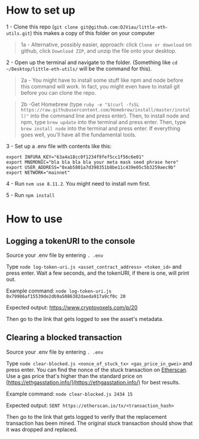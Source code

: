 
# How to set up

1 - Clone this repo (`git clone git@github.com:DJViau/little-eth-utils.git`) this makes a copy of this folder on your computer

>1a - Alternative, possibly easier, approach: click `Clone or download` on github, click `Download ZIP`, and unzip the file onto your desktop.

2 - Open up the terminal and navigate to the folder. (Something like `cd ~/Desktop/little-eth-utils/` will be the command for this).

>2a - You might have to install some stuff like npm and node before this command will work.  In fact, you might even have to install git before you can clone the repo.

>2b -Get Homebrew (type `ruby -e "$(curl -fsSL https://raw.githubusercontent.com/Homebrew/install/master/install)"` into the command line and press enter). Then, to install node and npm, type `brew update` into the terminal and press enter.  Then, type `brew install node` into the terminal and press enter.  If everything goes well, you'll have all the fundamental tools.

3 - Set up a .env file with contents like this:

```
export INFURA_KEY="63a4a18cc0f1234f9fef5cc1f56c6e01"
export MNEMONIC="bla bla bla bla your meta mask seed phrase here"
export USER_ADDRESS="0xab5801a7d398351b8be11c439e05c5b3259aec9b"
export NETWORK="mainnet"
```

4 - Run `nvm use 8.11.2`.  You might need to install nvm first.

5 - Run `npm install`



# How to use

## Logging a tokenURI to the console

Source your .env file by entering `. .env`

Type `node log-token-uri.js <asset_contract_address> <token_id>` and press enter.  Wait a few seconds, and the tokenURI, if there is one, will print out.

Example command: `node log-token-uri.js 0x79986af15539de2db9a5086382daeda917a9cf0c 20`

Expected output: https://www.cryptovoxels.com/p/20 

Then go to the link that gets logged to see the asset's metadata.


## Clearing a blocked transaction

Source your .env file by entering `. .env`

Type `node clear-blocked.js <nonce_of_stuck_tx> <gas_price_in_gwei>` and press enter.  You can find the nonce of the stuck transaction on [Etherscan](https://etherscan.io/).  Use a gas price that's higher than the standard price on [https://ethgasstation.info/](https://ethgasstation.info/) for best results.  

Example command: `node clear-blocked.js 2434 15`

Expected output: `SENT https://etherscan.io/tx/<transaction_hash>`

Then go to the link that gets logged to verify that the replacement transaction has been mined.  The original stuck transaction should show that it was dropped and replaced.